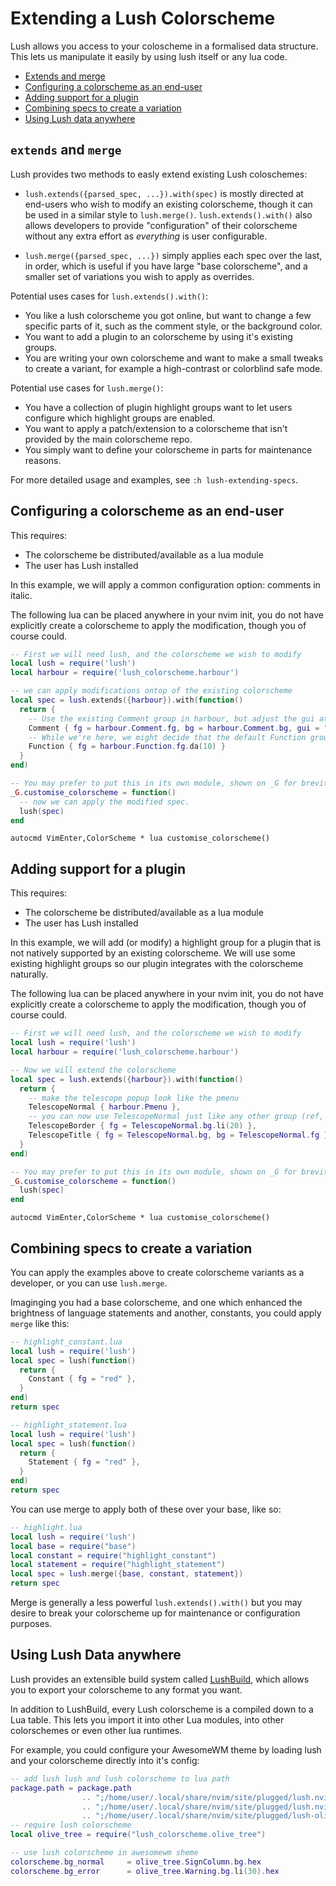 Extending a Lush Colorscheme
============================

Lush allows you access to your coloscheme in a formalised data structure. This
lets us manipulate it easily by using lush itself or any lua code.

- [Extends and merge](#extends-and-merge)
- [Configuring a colorscheme as an end-user](#configuring-a-colorscheme-as-an-end-user)
- [Adding support for a plugin](#adding-support-for-a-plugin)
- [Combining specs to create a variation](#combining-specs-to-create-a-variation)
- [Using Lush data anywhere](#using-lush-data-anywhere)

## `extends` and `merge`

Lush provides two methods to easly extend existing Lush coloschemes:

- `lush.extends({parsed_spec, ...}).with(spec)` is mostly directed at end-users
who wish to modify an existing colorscheme, though it can be used in a similar style
to `lush.merge()`. `lush.extends().with()` also allows developers to provide
"configuration" of their colorscheme without any extra effort as *everything* is user
configurable.

- `lush.merge({parsed_spec, ...})` simply applies each spec over the last, in
order, which is useful if you have large "base colorscheme", and a smaller set of
variations you wish to apply as overrides.

Potential uses cases for `lush.extends().with()`:

- You like a lush colorscheme you got online, but want to change a few specific
  parts of it, such as the comment style, or the background color.
- You want to add a plugin to an colorscheme by using it's existing groups.
- You are writing your own colorscheme and want to make a small tweaks to create a
  variant, for example a high-contrast or colorblind safe mode.

Potential use cases for `lush.merge()`:

- You have a collection of plugin highlight groups want to let users configure
  which highlight groups are enabled.
- You want to apply a patch/extension to a colorscheme that isn't provided by the
  main colorscheme repo.
- You simply want to define your colorscheme in parts for maintenance reasons.

For more detailed usage and examples, see `:h lush-extending-specs`.

## Configuring a colorscheme as an end-user

This requires:

- The colorscheme be distributed/available as a lua module
- The user has Lush installed

In this example, we will apply a common configuration option: comments in italic.

The following lua can be placed anywhere in your nvim init, you do not have
explicitly create a colorscheme to apply the modification, though you of course
could.

```lua
-- First we will need lush, and the colorscheme we wish to modify
local lush = require('lush')
local harbour = require('lush_colorscheme.harbour')

-- we can apply modifications ontop of the existing colorscheme
local spec = lush.extends({harbour}).with(function()
  return {
    -- Use the existing Comment group in harbour, but adjust the gui attribute
    Comment { fg = harbour.Comment.fg, bg = harbour.Comment.bg, gui = "italic" },
    -- While we're here, we might decide that the default Function group is too bright
    Function { fg = harbour.Function.fg.da(10) }
  }
end)

-- You may prefer to put this in its own module, shown on _G for brevity.
_G.customise_colorscheme = function()
  -- now we can apply the modified spec.
  lush(spec)
end
```

```vimscript
autocmd VimEnter,ColorScheme * lua customise_colorscheme()
```

## Adding support for a plugin

This requires:

- The colorscheme be distributed/available as a lua module
- The user has Lush installed

In this example, we will add (or modify) a highlight group for a plugin that is
not natively supported by an existing colorscheme. We will use some existing
highlight groups so our plugin integrates with the colorscheme naturally.

The following lua can be placed anywhere in your nvim init, you do not have
explicitly create a colorscheme to apply the modification, though you of course
could.

```lua
-- First we will need lush, and the colorscheme we wish to modify
local lush = require('lush')
local harbour = require('lush_colorscheme.harbour')

-- Now we will extend the colorscheme
local spec = lush.extends({harbour}).with(function()
  return {
    -- make the telescope popup look like the pmenu
    TelescopeNormal { harbour.Pmenu },
    -- you can now use TelescopeNormal just like any other group (ref, inherit, etc)
    TelescopeBorder { fg = TelescopeNormal.bg.li(20) },
    TelescopeTitle { fg = TelescopeNormal.bg, bg = TelescopeNormal.fg },
  }
end)

-- You may prefer to put this in its own module, shown on _G for brevity.
_G.customise_colorscheme = function()
  lush(spec)
end
```

```vimscript
autocmd VimEnter,ColorScheme * lua customise_colorscheme()
```

## Combining specs to create a variation

You can apply the examples above to create colorscheme variants as a developer, or
you can use `lush.merge`.

Imaginging you had a base colorscheme, and one which enhanced the brightness of
language statements and another, constants, you could apply `merge` like this:

```lua
-- highlight_constant.lua
local lush = require('lush')
local spec = lush(function()
  return {
    Constant { fg = "red" },
  }
end)
return spec
```

```lua
-- highlight_statement.lua
local lush = require('lush')
local spec = lush(function()
  return {
    Statement { fg = "red" },
  }
end)
return spec
```

You can use merge to apply both of these over your base, like so:

```lua
-- highlight.lua
local lush = require('lush')
local base = require("base")
local constant = require("highlight_constant")
local statement = require("highlight_statement")
local spec = lush.merge({base, constant, statement})
return spec
```

Merge is generally a less powerful `lush.extends().with()` but you may desire to
break your colorscheme up for maintenance or configuration purposes.

## Using Lush Data anywhere

Lush provides an extensible build system called [LushBuild](BUILD.md),
which allows you to export your colorscheme to any format you want.

In addition to LushBuild, every Lush colorscheme is a compiled down to a Lua
table. This lets you import it into other Lua modules, into other colorschemes or
even other lua runtimes.

For example, you could configure your AwesomeWM theme by loading lush and your
colorscheme directly into it's config:

```lua
-- add lush lush and lush colorscheme to lua path
package.path = package.path
                .. ";/home/user/.local/share/nvim/site/plugged/lush.nvim/lua/?.lua"
                .. ";/home/user/.local/share/nvim/site/plugged/lush.nvim/lua/?/?.lua"
                .. ";/home/user/.local/share/nvim/site/plugged/lush-olive-tree/lua/?/?.lua"
-- require lush colorscheme
local olive_tree = require("lush_colorscheme.olive_tree")

-- use lush colorscheme in awesomewm sheme
colorscheme.bg_normal     = olive_tree.SignColumn.bg.hex
colorscheme.bg_error      = olive_tree.Warning.bg.li(30).hex
```
